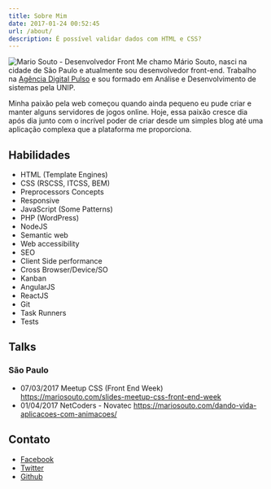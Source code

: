 ```yaml
---
title: Sobre Mim
date: 2017-01-24 00:52:45
url: /about/
description: É possível validar dados com HTML e CSS?
---
```

![Mario Souto - Desenvolvedor Front](https://mariosouto.com/assets/img/mario-souto-blog-author.jpg)
Me chamo Mário Souto, nasci na cidade de São Paulo e atualmente sou desenvolvedor front-end. Trabalho na [Agência Digital Pulso](http://www.agenciapulso.com.br/) e sou formado em Análise e Desenvolvimento de sistemas pela UNIP.

Minha paixão pela web começou quando ainda pequeno eu pude criar e manter alguns servidores de jogos online. Hoje, essa paixão cresce dia após dia junto com o incrível poder de criar desde um simples blog até uma aplicação complexa que a plataforma me proporciona.

## Habilidades

* HTML (Template Engines)
* CSS (RSCSS, ITCSS, BEM)
* Preprocessors Concepts
* Responsive
* JavaScript (Some Patterns)
* PHP (WordPress)
* NodeJS
* Semantic web
* Web accessibility
* SEO
* Client Side performance
* Cross Browser/Device/SO
* Kanban
* AngularJS
* ReactJS
* Git
* Task Runners
* Tests

## Talks

### São Paulo
* 07/03/2017 Meetup CSS (Front End Week) https://mariosouto.com/slides-meetup-css-front-end-week
* 01/04/2017 NetCoders - Novatec https://mariosouto.com/dando-vida-aplicacoes-com-animacoes/
 
## Contato

* [Facebook](https://facebook.com/soutomario)
* [Twitter](https://twitter.com/marioquemario)
* [Github](https://github.com/soutomario)
